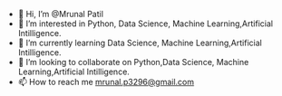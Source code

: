 - 👋 Hi, I’m @Mrunal Patil
- 👀 I’m interested in Python, Data Science, Machine Learning,Artificial Intilligence.
- 🌱 I’m currently learning Data Science, Machine Learning,Artificial Intilligence.
- 💞️ I’m looking to collaborate on Python,Data Science, Machine Learning,Artificial Intilligence.
- 📫 How to reach me mrunal.p3296@gmail.com

<!---
Mrunal3296/Mrunal3296 is a ✨ special ✨ repository because its `README.md` (this file) appears on your GitHub profile.
You can click the Preview link to take a look at your changes.
--->
